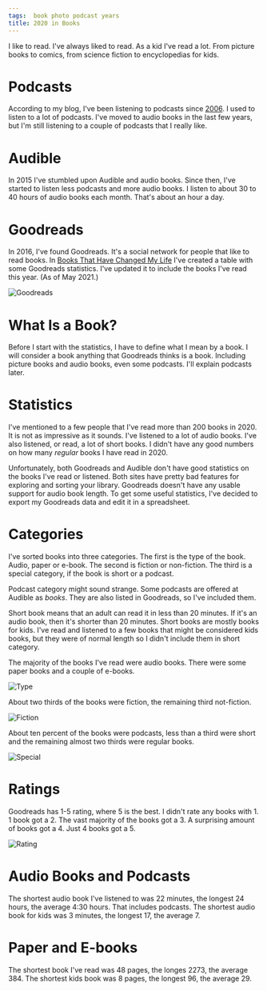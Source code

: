 ```yaml
---
tags:  book photo podcast years
title: 2020 in Books
---
```

I like to read. I've always liked to read. As a kid I've read a lot. From picture books to comics, from science fiction to encyclopedias for kids.

# Podcasts

According to my blog, I've been listening to podcasts since [2006](/tags/podcast). I used to listen to a lot of podcasts. I've moved to audio books in the last few years, but I'm still listening to a couple of podcasts that I really like.

# Audible

In 2015 I've stumbled upon Audible and audio books. Since then, I've started to listen less podcasts and more audio books. I listen to about 30 to 40 hours of audio books each month. That's about an hour a day.

# Goodreads

In 2016, I've found Goodreads. It's a social network for people that like to read books. In [Books That Have Changed My Life](/books-that-have-changed-my-life) I've created a table with some Goodreads statistics. I've updated it to include the books I've read this year. (As of May 2021.)

![Goodreads](/assets/2020-in-books/goodreads.png "Goodreads")

# What Is a Book?

Before I start with the statistics, I have to define what I mean by a book. I will consider a book anything that Goodreads thinks is a book. Including picture books and audio books, even some podcasts. I'll explain podcasts later.

# Statistics

I've mentioned to a few people that I've read more than 200 books in 2020. It is not as impressive as it sounds. I've listened to a lot of audio books. I've also listened, or read, a lot of short books. I didn't have any good numbers on how many *regular* books I have read in 2020.

Unfortunately, both Goodreads and Audible don't have good statistics on the books I've read or listened. Both sites have pretty bad features for exploring and sorting your library. Goodreads doesn't have any usable support for audio book length. To get some useful statistics, I've decided to export my Goodreads data and edit it in a spreadsheet.

# Categories

I've sorted books into three categories. The first is the type of the book. Audio, paper or e-book. The second is fiction or non-fiction. The third is a special category, if the book is short or a podcast.

Podcast category might sound strange. Some podcasts are offered at Audible as *books*. They are also listed in Goodreads, so I've included them.

Short book means that an adult can read it in less than 20 minutes. If it's an audio book, then it's shorter than 20 minutes. Short books are mostly books for kids. I've read and listened to a few books that might be considered kids books, but they were of normal length so I didn't include them in short category.

The majority of the books I've read were audio books. There were some paper books and a couple of e-books.

![Type](/assets/2020-in-books/type.png "Type")

About two thirds of the books were fiction, the remaining third not-fiction.

![Fiction](/assets/2020-in-books/fiction.png "Fiction")

About ten percent of the books were podcasts, less than a third were short and the remaining almost two thirds were regular books.

![Special](/assets/2020-in-books/special.png "Special")

# Ratings

Goodreads has 1-5 rating, where 5 is the best. I didn't rate any books with 1. 1 book got a 2. The vast majority of the books got a 3. A surprising amount of books got a 4. Just 4 books got a 5.

![Rating](/assets/2020-in-books/rating.png "Rating")

# Audio Books and Podcasts

The shortest audio book I've listened to was 22 minutes, the longest 24 hours, the average 4:30 hours. That includes podcasts. The shortest audio book for kids was 3 minutes, the longest 17, the average 7.

# Paper and E-books

The shortest book I've read was 48 pages, the longes 2273, the average 384. The shortest kids book was 8 pages, the longest 96, the average 29.
